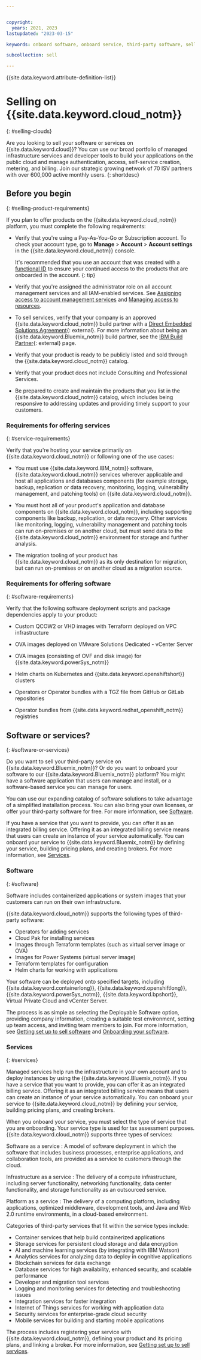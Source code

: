 ```yaml
---


copyright:
  years: 2021, 2023
lastupdated: "2023-03-15"

keywords: onboard software, onboard service, third-party software, sell on IBM Cloud, third-party service, Partner Center, resource management console, RMC, product onboarding, deploy, Onboarding Workbench

subcollection: sell

---
```


{{site.data.keyword.attribute-definition-list}}

# Selling on {{site.data.keyword.cloud_notm}}
{: #selling-clouds}

Are you looking to sell your software or services on {{site.data.keyword.cloud}}? You can use our broad portfolio of managed infrastructure services and developer tools to build your applications on the public cloud and manage authentication, access, self-service creation, metering, and billing. Join our strategic growing network of 70 ISV partners with over 600,000 active monthly users.
{: shortdesc}

## Before you begin
{: #selling-product-requirements}

If you plan to offer products on the {{site.data.keyword.cloud_notm}} platform, you must complete the following requirements:

* Verify that you're using a Pay-As-You-Go or Subscription account. To check your account type, go to **Manage** > **Account** > **Account settings** in the {{site.data.keyword.cloud_notm}} console.

   It's recommended that you use an account that was created with a [functional ID](/docs/account?topic=account-identity-overview#functionalid-bestpract) to ensure your continued access to the products that are onboarded in the account.
   {: tip}

* Verify that you're assigned the administrator role on all account management services and all IAM-enabled services. See [Assigning access to account management services](/docs/account?topic=account-account-services) and [Managing access to resources](/docs/account?topic=account-assign-access-resources).

* To sell services, verify that your company is an approved {{site.data.keyword.cloud_notm}} build partner with a [Direct Embedded Solutions Agreement](https://www-2000.ibm.com/partnerworld/pdfs/IBM_ESA_Technology_Partner_Direct_Application_Guide.pdf){: external}. For more information about being an {{site.data.keyword.Bluemix_notm}} build partner, see the [IBM Build Partner](https://www.ibm.com/partnerworld/public/build){: external} page.

* Verify that your product is ready to be publicly listed and sold through the {{site.data.keyword.cloud_notm}} catalog.

* Verify that your product does not include Consulting and Professional Services.

* Be prepared to create and maintain the products that you list in the {{site.data.keyword.cloud_notm}} catalog, which includes being responsive to addressing updates and providing timely support to your customers.

### Requirements for offering services
{: #service-requirements}

Verify that you're hosting your service primarily on {{site.data.keyword.cloud_notm}} or following one of the use cases:

* You must use {{site.data.keyword.IBM_notm}} software, {{site.data.keyword.cloud_notm}} services wherever applicable and host all applications and databases components (for example storage, backup, replication or data recovery, monitoring, logging, vulnerability management, and patching tools) on {{site.data.keyword.cloud_notm}}.

* You must host all of your product's application and database components on {{site.data.keyword.cloud_notm}}, including supporting components like backup, replication, or data recovery. Other services like monitoring, logging, vulnerability management and patching tools can run on-premises or on another cloud, but must send data to the {{site.data.keyword.cloud_notm}} environment for storage and further analysis.

* The migration tooling of your product has {{site.data.keyword.cloud_notm}} as its only destination for migration, but can run on-premises or on another cloud as a migration source.

### Requirements for offering software
{: #software-requirements}

Verify that the following software deployment scripts and package dependencies apply to your product:

* Custom QCOW2 or VHD images with Terraform deployed on VPC infrastructure

* OVA images deployed on VMware Solutions Dedicated - vCenter Server

* OVA images (consisting of OVF and disk image) for {{site.data.keyword.powerSys_notm}}

* Helm charts on Kubernetes and {{site.data.keyword.openshiftshort}} clusters

* Operators or Operator bundles with a TGZ file from GitHub or GitLab repositories

* Operator bundles from {{site.data.keyword.redhat_openshift_notm}} registries

## Software or services?
{: #software-or-services}

Do you want to sell your third-party service on {{site.data.keyword.Bluemix_notm}}? Or do you want to onboard your software to our {{site.data.keyword.Bluemix_notm}} platform? You might have a software application that users can manage and install, or a software-based service you can manage for users.

You can use our expanding catalog of software solutions to take advantage of a simplified installation process. You can also bring your own licenses, or offer your third-party software for free. For more information, see [Software](https://cloud.ibm.com/catalog#software).

If you have a service that you want to provide, you can offer it as an integrated billing service. Offering it as an integrated billing service means that users can create an instance of your service automatically. You can onboard your service to {{site.data.keyword.Bluemix_notm}} by defining your service, building pricing plans, and creating brokers. For more information, see [Services](https://cloud.ibm.com/catalog#services).

### Software
{: #software}

Software includes containerized applications or system images that your customers can run on their own infrastructure.

{{site.data.keyword.cloud_notm}} supports the following types of third-party software:

- Operators for adding services
- Cloud Pak for installing services
- Images through Terraform templates (such as virtual server image or OVA)
- Images for Power Systems (virtual server image)
- Terraform templates for configuration
- Helm charts for working with applications

Your software can be deployed onto specified targets, including {{site.data.keyword.containerlong}}, {{site.data.keyword.openshiftlong}}, {{site.data.keyword.powerSys_notm}}, {{site.data.keyword.bpshort}}, Virtual Private Cloud and vCenter Server.

The process is as simple as selecting the Deployable Software option, providing company information, creating a suitable test environment, setting up team access, and inviting team members to join. For more information, see [Getting set up to sell software](/docs/sell?topic=sell-get-started) and [Onboarding your software](/docs/sell?topic=sell-sw-validate).

### Services
{: #services}

Managed services help run the infrastructure in your own account and to deploy instances by using the {{site.data.keyword.Bluemix_notm}}. If you have a service that you want to provide, you can offer it as an integrated billing service. Offering it as an integrated billing service means that users can create an instance of your service automatically. You can onboard your service to {{site.data.keyword.cloud_notm}} by defining your service, building pricing plans, and creating brokers.

When you onboard your service, you must select the type of service that you are onboarding. Your service type is used for tax assessment purposes. {{site.data.keyword.cloud_notm}} supports three types of services:

Software as a service
:   A model of software deployment in which the software that includes business processes, enterprise applications, and collaboration tools, are provided as a service to customers through the cloud.

Infrastructure as a service
:   The delivery of a compute infrastructure, including server functionality, networking functionality, data center functionality, and storage functionality as an outsourced service.

Platform as a service
:   The delivery of a computing platform, including applications, optimized middleware, development tools, and Java and Web 2.0 runtime environments, in a cloud-based environment.

Categories of third-party services that fit within the service types include:
- Container services that help build containerized applications
- Storage services for persistent cloud storage and data encryption
- AI and machine learning services (by integrating with IBM Watson)
- Analytics services for analyzing data to deploy in cognitive applications
- Blockchain services for data exchange
- Database services for high availability, enhanced security, and scalable performance
- Developer and migration tool services
- Logging and monitoring services for detecting and troubleshooting issues
- Integration services for faster integration
- Internet of Things services for working with application data
- Security services for enterprise-grade cloud security
- Mobile services for building and starting mobile applications

The process includes registering your service with {{site.data.keyword.cloud_notm}}, defining your product and its pricing plans, and linking a broker. For more information, see [Getting set up to sell services](/docs/sell?topic=sell-get-started).
